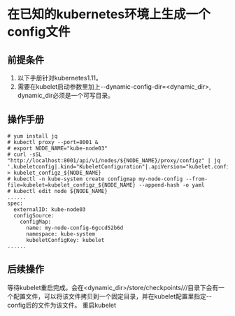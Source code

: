 # 在已知的kubernetes环境上生成一个config文件

## 前提条件
1. 以下手册针对kubernetes1.11。
2. 需要在kubelet启动参数里加上--dynamic-config-dir=<dynamic_dir>, dynamic_dir必须是一个可写目录。

## 操作手册

```
# yum install jq
# kubectl proxy --port=8001 &
# export NODE_NAME="kube-node03"
# curl -sSL "http://localhost:8001/api/v1/nodes/${NODE_NAME}/proxy/configz" | jq '.kubeletconfig|.kind="KubeletConfiguration"|.apiVersion="kubelet.config.k8s.io/v1beta1"' > kubelet_configz_${NODE_NAME}
# kubectl -n kube-system create configmap my-node-config --from-file=kubelet=kubelet_configz_${NODE_NAME} --append-hash -o yaml
# kubectl edit node ${NODE_NAME}
......
spec:
  externalID: kube-node03
  configSource:
    configMap:
      name: my-node-config-6gccd52b6d
      namespace: kube-system
      kubeletConfigKey: kubelet
......
```

## 后续操作
等待kubelet重启完成。会在<dynamic_dir>/store/checkpoints/*/*/目录下会有一个配置文件，可以将该文件拷贝到一个固定目录，并在kubelet配置里指定--config后的文件为该文件。
重启kubelet
